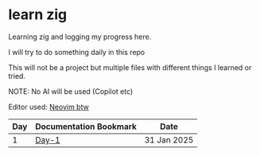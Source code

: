 # learn zig

Learning zig and logging my progress here.

I will try to do something daily in this repo

This will not be a project but multiple files with different things I learned or tried.

NOTE: No AI will be used (Copilot etc)

Editor used: [Neovim btw](https://github.com/badhan-abhishek/nvimdot)

| Day | Documentation Bookmark                                     | Date        |
| --- | ---------------------------------------------------------- | ----------- |
| 1   | [Day-1](http://ziglang.org/documentation/0.13.0/#Integers) | 31 Jan 2025 |
